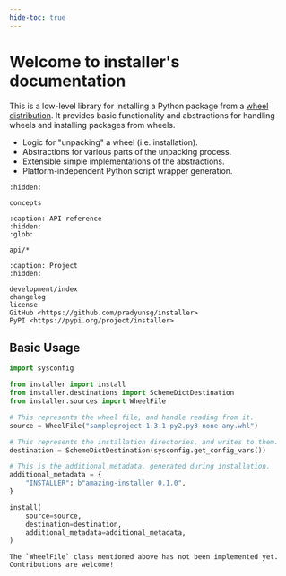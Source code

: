 ```yaml
---
hide-toc: true
---
```


# Welcome to installer's documentation

This is a low-level library for installing a Python package from a
[wheel distribution](Wheel). It provides basic functionality and
abstractions for handling wheels and installing packages from wheels.

- Logic for "unpacking" a wheel (i.e. installation).
- Abstractions for various parts of the unpacking process.
- Extensible simple implementations of the abstractions.
- Platform-independent Python script wrapper generation.

```{toctree}
:hidden:

concepts
```

```{toctree}
:caption: API reference
:hidden:
:glob:

api/*
```

```{toctree}
:caption: Project
:hidden:

development/index
changelog
license
GitHub <https://github.com/pradyunsg/installer>
PyPI <https://pypi.org/project/installer>
```

## Basic Usage

```python
import sysconfig

from installer import install
from installer.destinations import SchemeDictDestination
from installer.sources import WheelFile

# This represents the wheel file, and handle reading from it.
source = WheelFile("sampleproject-1.3.1-py2.py3-none-any.whl")

# This represents the installation directories, and writes to them.
destination = SchemeDictDestination(sysconfig.get_config_vars())

# This is the additional metadata, generated during installation.
additional_metadata = {
    "INSTALLER": b"amazing-installer 0.1.0",
}

install(
    source=source,
    destination=destination,
    additional_metadata=additional_metadata,
)
```

```{attention}
The `WheelFile` class mentioned above has not been implemented yet.
Contributions are welcome!
```
